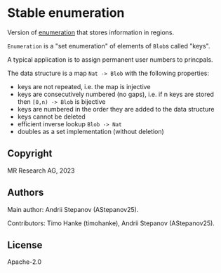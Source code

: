 # Stable enumeration

Version of [enumeration](https://github.com/research-ag/enumeration) that stores information in regions.

`Enumeration` is a "set enumeration" of elements of `Blob`s called "keys".

A typical application is to assign permanent user numbers to princpals.

The data structure is a map `Nat -> Blob` with the following properties:
* keys are not repeated, i.e. the map is injective
* keys are consecutively numbered (no gaps), i.e. if n keys are stored
  then `[0,n) -> Blob` is bijective
* keys are numbered in the order they are added to the data structure
* keys cannot be deleted
* efficient inverse lookup `Blob -> Nat`
* doubles as a set implementation (without deletion)

## Copyright

MR Research AG, 2023

## Authors

Main author: Andrii Stepanov (AStepanov25).

Contributors: Timo Hanke (timohanke), Andrii Stepanov (AStepanov25).

## License 

Apache-2.0
